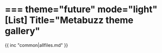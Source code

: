 ===
theme="future"
mode="light"
[List]
Title="Metabuzz theme gallery"
===

{{ inc "common|allfiles.md" }}

